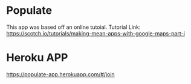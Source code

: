 # Populate
This app was based off an online tutoial.
Tutorial Link: https://scotch.io/tutorials/making-mean-apps-with-google-maps-part-i

# Heroku APP
https://populate-app.herokuapp.com/#/join
